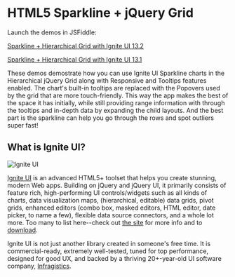 HTML5 Sparkline + jQuery Grid
=========

Launch the demos in JSFiddle:

[Sparkline + Hierarchical Grid with Ignite UI 13.2](http://jsfiddle.net/gh/get/jquery/1.7.2/dependencies/ui/damyanpetev/test-repo/tree/master/13.2/ "Sparkline + Hierarchical Grid with Ignite UI 13.2")

[Sparkline + Hierarchical Grid with Ignite UI 13.1](http://jsfiddle.net/gh/get/jquery/1.7.2/dependencies/ui/damyanpetev/test-repo/tree/master/13.1/ "Sparkline + Hierarchical Grid with Ignite UI 13.1")


These demos demostrate how you can use Ignite UI Sparkline charts in the Hierarchical jQuery Grid along with Responsive and Tooltips features enabled. The chart's built-in tooltips are replaced with the Popovers used by the grid that are more touch-friendly. This way the app makes the best of the space it has initially, while still providing range information with through the tooltips and in-depth data by expanding the child layouts. And the best part is the sparkline can help you go through the rows and spot outliers super fast! 

## What is Ignite UI?
![Ignite UI](http://www.infragistics.com/new/media/9124/Ignite-UI-Download-Header.png "Ignite UI")

[Ignite UI](http://igniteui.com/) is an advanced HTML5+ toolset that helps you create stunning, modern Web apps. Building on jQuery and jQuery UI, it primarily consists of feature rich, high-performing UI controls/widgets such as all kinds of charts, data visualization maps, (hierarchical, editable) data grids, pivot grids, enhanced editors (combo box, masked editors, HTML editor, date picker, to name a few), flexible data source connectors, and a whole lot more.  Too many to list here--check out [the site](http://igniteui.com/) for more info and to [download](https://igniteui.com/download).

Ignite UI is not just another library created in someone's free time. It is commercial-ready, extremely well-tested, tuned for top performance, designed for good UX, and backed by a thriving 20+-year-old UI software company, [Infragistics](http://www.infragistics.com/).